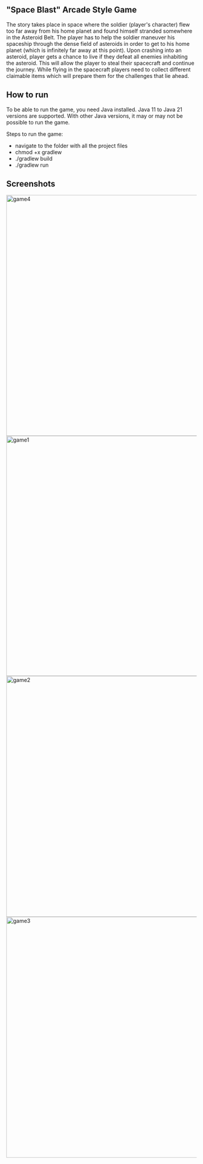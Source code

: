 ## "Space Blast" Arcade Style Game

The story takes place in space where the soldier (player's character) flew too far away from his home planet and found himself stranded somewhere in the Asteroid Belt.
The player has to help the soldier maneuver his spaceship through the dense field of asteroids in order to get to his home planet (which is infinitely far away at this point).
Upon crashing into an asteroid, player gets a chance to live if they defeat all enemies inhabiting the asteroid. This will allow the player to steal their spacecraft and continue the journey.
While flying in the spacecraft players need to collect different claimable items which will prepare them for the challenges that lie ahead.

## How to run

To be able to run the game, you need Java installed.
Java 11 to Java 21 versions are supported.
With other Java versions, it may or may not be possible to run the game.

Steps to run the game:

- navigate to the folder with all the project files
- chmod +x gradlew
- ./gradlew build
- ./gradlew run

## Screenshots

<img width="638" alt="game4" src="https://github.com/Dreis27/ArcadeGame/assets/127331717/ba094185-a18c-4271-8753-74609ad1a088">
<img width="636" alt="game1" src="https://github.com/Dreis27/ArcadeGame/assets/127331717/0d022d96-6832-48e1-8f1c-16a0109bc615">
<img width="638" alt="game2" src="https://github.com/Dreis27/ArcadeGame/assets/127331717/f6ac1ad1-433b-47fa-aa1f-2e86ffc60f86">
<img width="638" alt="game3" src="https://github.com/Dreis27/ArcadeGame/assets/127331717/85b899f5-ec0c-4c77-b83a-aa6ecb0e639f">



